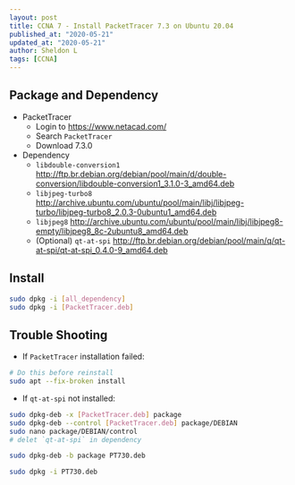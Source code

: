 ```yaml
---
layout: post
title: CCNA 7 - Install PacketTracer 7.3 on Ubuntu 20.04
published_at: "2020-05-21"
updated_at: "2020-05-21"
author: Sheldon L
tags: [CCNA]
---
```


## Package and Dependency

- PacketTracer
  - Login to https://www.netacad.com/
  - Search `PacketTracer`
  - Download 7.3.0
- Dependency
  - `libdouble-conversion1` <http://ftp.br.debian.org/debian/pool/main/d/double-conversion/libdouble-conversion1_3.1.0-3_amd64.deb>
  - `libjpeg-turbo8` <http://archive.ubuntu.com/ubuntu/pool/main/libj/libjpeg-turbo/libjpeg-turbo8_2.0.3-0ubuntu1_amd64.deb>
  - `libjpeg8` <http://archive.ubuntu.com/ubuntu/pool/main/libj/libjpeg8-empty/libjpeg8_8c-2ubuntu8_amd64.deb>
  - (Optional) `qt-at-spi` <http://ftp.br.debian.org/debian/pool/main/q/qt-at-spi/qt-at-spi_0.4.0-9_amd64.deb>

## Install

```bash
sudo dpkg -i [all_dependency]
sudo dpkg -i [PacketTracer.deb]
```

## Trouble Shooting

- If `PacketTracer` installation failed:

```bash
# Do this before reinstall
sudo apt --fix-broken install
```

- If `qt-at-spi` not installed:

```bash
sudo dpkg-deb -x [PacketTracer.deb] package
sudo dpkg-deb --control [PacketTracer.deb] package/DEBIAN
sudo nano package/DEBIAN/control
# delet `qt-at-spi` in dependency

sudo dpkg-deb -b package PT730.deb

sudo dpkg -i PT730.deb
```
